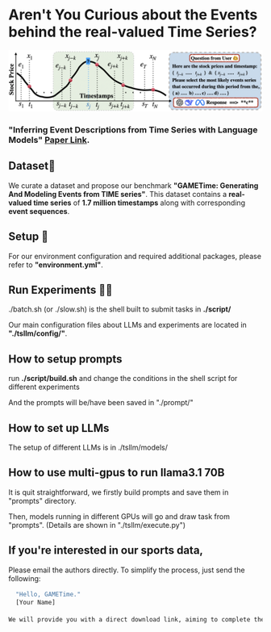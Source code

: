 # Aren't You Curious about the Events behind the real-valued Time Series?
![Events Reasoning](./script/pipline.png)

### "Inferring Event Descriptions from Time Series with Language Models" [Paper Link](https://arxiv.org/pdf/2503.14190).
## Dataset📖
We curate a dataset and propose our benchmark **"GAMETime: Generating And Modeling Events from TIME series"**. This dataset contains a **real-valued time series** of **1.7 million timestamps** along with corresponding **event sequences**.

## Setup 🔧
For our environment configuration and required additional packages, please refer to **"environment.yml"**.

## Run Experiments 💁🏼
./batch.sh (or ./slow.sh) is the shell built to submit tasks in **./script/**

Our main configuration files about LLMs and experiments are located in **"./tsllm/config/"**.

## How to setup prompts
run **./script/build.sh** and change the conditions in the shell script for different experiments 

And the prompts will be/have been saved in "./prompt/" 

## How to set up LLMs
The setup of different LLMs is in ./tsllm/models/


## How to use multi-gpus to run llama3.1 70B
It is quit straightforward, we firstly build prompts and save them in "prompts" directory. 

Then, models running in different GPUs will go and draw task from "prompts". (Details are shown in "./tsllm/execute.py")

## If you're interested in our sports data, 
Please email the authors directly. To simplify the process, just send the following:
```bash
  "Hello, GAMETime."
  [Your Name]

We will provide you with a direct download link, aiming to complete the process within a minute.

